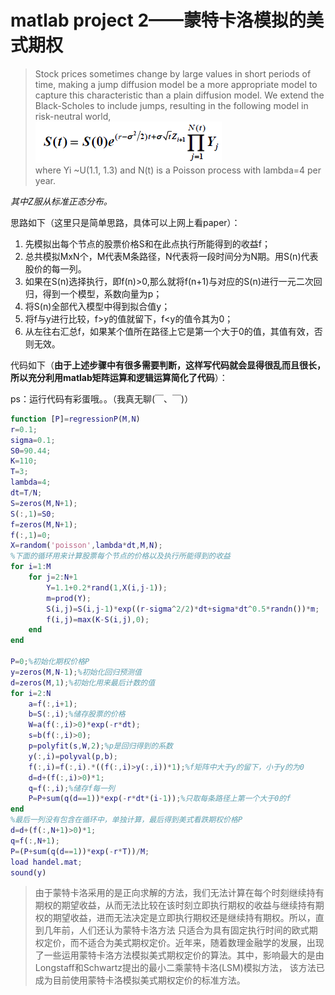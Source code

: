 # matlab project 2——蒙特卡洛模拟的美式期权
>Stock prices sometimes change by large values in short periods of time, making a
jump diffusion model be a more appropriate model to capture this characteristic than a
plain diffusion model. We extend the Black-Scholes to include jumps, resulting in the
following model in risk-neutral world,  
![image](images/project2.png)  
where Yi ~U(1.1, 1.3) and N(t) is a Poisson process with lambda=4 per year.

*其中Z服从标准正态分布。*

思路如下（这里只是简单思路，具体可以上网上看paper）：  

1. 先模拟出每个节点的股票价格S和在此点执行所能得到的收益f；
2. 总共模拟MxN个，M代表M条路径，N代表将一段时间分为N期。用S(n)代表股价的每一列。
3. 如果在S(n)选择执行，即f(n)>0,那么就将f(n+1)与对应的S(n)进行一元二次回归，得到一个模型，系数向量为p；
4. 将S(n)全部代入模型中得到拟合值y；
5. 将f与y进行比较，f>y的值就留下，f<y的值令其为0；
6. 从左往右汇总f，如果某个值所在路径上它是第一个大于0的值，其值有效，否则无效。

代码如下（**由于上述步骤中有很多需要判断，这样写代码就会显得很乱而且很长，所以充分利用matlab矩阵运算和逻辑运算简化了代码**）：  

ps：运行代码有彩蛋哦。。（我真无聊(￣、￣)）

```matlab
function [P]=regressionP(M,N)
r=0.1;
sigma=0.1;
S0=90.44;
K=110;
T=3;
lambda=4;
dt=T/N;
S=zeros(M,N+1);
S(:,1)=S0;
f=zeros(M,N+1);
f(:,1)=0;
X=random('poisson',lambda*dt,M,N);
%下面的循环用来计算股票每个节点的价格以及执行所能得到的收益
for i=1:M
    for j=2:N+1        
        Y=1.1+0.2*rand(1,X(i,j-1));
        m=prod(Y);
        S(i,j)=S(i,j-1)*exp((r-sigma^2/2)*dt+sigma*dt^0.5*randn())*m;
        f(i,j)=max(K-S(i,j),0);
    end
end

P=0;%初始化期权价格P
y=zeros(M,N-1);%初始化回归预测值
d=zeros(M,1);%初始化用来最后计数的值
for i=2:N
    a=f(:,i+1);
    b=S(:,i);%储存股票的价格
    W=a(f(:,i)>0)*exp(-r*dt);
    s=b(f(:,i)>0);
    p=polyfit(s,W,2);%p是回归得到的系数
    y(:,i)=polyval(p,b);
    f(:,i)=f(:,i).*((f(:,i)>y(:,i))*1);%f矩阵中大于y的留下，小于y的为0
    d=d+(f(:,i)>0)*1;
    q=f(:,i);%储存f每一列
    P=P+sum(q(d==1))*exp(-r*dt*(i-1));%只取每条路径上第一个大于0的f
end
%最后一列没有包含在循环中，单独计算，最后得到美式看跌期权价格P
d=d+(f(:,N+1)>0)*1;
q=f(:,N+1);
P=(P+sum(q(d==1))*exp(-r*T))/M;
load handel.mat;
sound(y)
```
  
>由于蒙特卡洛采用的是正向求解的方法，我们无法计算在每个时刻继续持有期权的期望收益，从而无法比较在该时刻立即执行期权的收益与继续持有期权的期望收益，进而无法决定是立即执行期权还是继续持有期权。所以，直到几年前，人们还认为蒙特卡洛方法
只适合为具有固定执行时间的欧式期权定价，而不适合为美式期权定价。近年来，随着数理金融学的发展，出现了一些运用蒙特卡洛方法模拟美式期权定价的算法。其中，影响最大的是由Longstaff和Schwartz提出的最小二乘蒙特卡洛(LSM)模拟方法，
该方法已成为目前使用蒙特卡洛模拟美式期权定价的标准方法。 